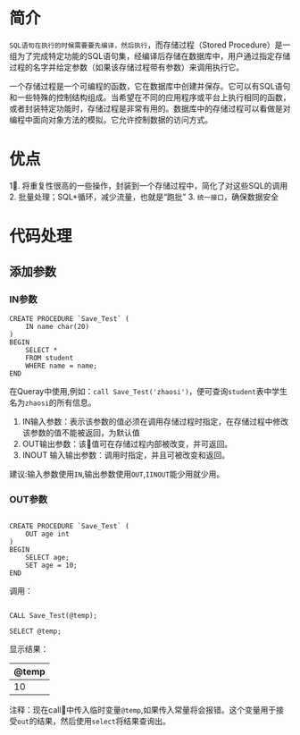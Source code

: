 # 简介
`SQL语句在执行的时候需要要先编译，然后执行`，而存储过程（Stored Procedure）是一组为了完成特定功能的SQL语句集，经编译后存储在数据库中，用户通过指定存储过程的名字并给定参数（如果该存储过程带有参数）来调用执行它。

一个存储过程是一个可编程的函数，它在数据库中创建并保存。它可以有SQL语句和一些特殊的控制结构组成。当希望在不同的应用程序或平台上执行相同的函数，或者封装特定功能时，存储过程是非常有用的。数据库中的存储过程可以看做是对编程中面向对象方法的模拟。它允许控制数据的访问方式。

# 优点
1. 将重复性很高的一些操作，封装到一个存储过程中，简化了对这些SQL的调用
2. 批量处理；SQL+循环，减少流量，也就是“跑批”
3. `统一接口`，确保数据安全

# 代码处理
## 添加参数
### IN参数
```
CREATE PROCEDURE `Save_Test` (
	IN name char(20)
)
BEGIN
	SELECT *
	FROM student
	WHERE name = name;
END

```

在Queray中使用,例如：`call Save_Test('zhaosi')`，便可查询`student`表中学生名为`zhaosi`的所有信息。

1. IN输入参数：表示该参数的值必须在调用存储过程时指定，在存储过程中修改该参数的值不能被返回，为默认值
2. OUT输出参数：该值可在存储过程内部被改变，并可返回。
3. INOUT 输入输出参数：调用时指定，并且可被改变和返回。

建议:输入参数使用`IN`,输出参数使用`OUT`,`IINOUT`能少用就少用。
### OUT参数
```

CREATE PROCEDURE `Save_Test` (
	OUT age int
)
BEGIN
	SELECT age;
	SET age = 10;
END

```

调用：
```

CALL Save_Test(@temp);

SELECT @temp;

```

显示结果：

|@temp|
|:--|
|10|

注释：现在call中传入临时变量`@temp`,如果传入常量将会报错。这个变量用于接受`out`的结果，然后使用`select`将结果查询出。